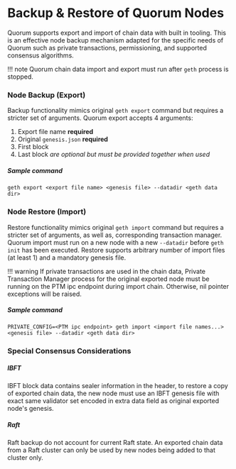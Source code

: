 # Backup & Restore of Quorum Nodes

Quorum supports export and import of chain data with built in tooling. This is an effective node backup mechanism adapted for the specific needs of Quorum such 
as private transactions, permissioning, and supported consensus algorithms.


!!! note
    Quorum chain data import and export must run after `geth` process is stopped.

### Node Backup (Export)

Backup functionality mimics original `geth export` command but requires a stricter set of arguments. Quorum export accepts 4 arguments:

1. Export file name **required**
2. Original `genesis.json` **required**
3. First block
4. Last block *are optional but must be provided together when used*

##### Sample command

`geth export <export file name> <genesis file> --datadir <geth data dir>`

### Node Restore (Import)

Restore functionality mimics original `geth import` command but requires a stricter set of arguments, as well as, corresponding transaction manager.
Quorum import must run on a new node with a new `--datadir` before `geth init` has been executed. Restore supports arbitrary number of import files (at least 1) and a mandatory genesis file.

!!! warning
    If private transactions are used in the chain data, Private Transaction Manager process for the original exported node 
    must be running on the PTM ipc endpoint during import chain. Otherwise, nil pointer exceptions will be raised.

##### Sample command

`PRIVATE_CONFIG=<PTM ipc endpoint> geth import <import file names...> <genesis file> --datadir <geth data dir>`

### Special Consensus Considerations

##### IBFT

IBFT block data contains sealer information in the header, to restore a copy of exported chain data, the new node must use an 
IBFT genesis file with exact same validator set encoded in extra data field as original exported node's genesis.

##### Raft

Raft backup do not account for current Raft state. An exported chain data from a Raft cluster can only be used by 
new nodes being added to that cluster only.